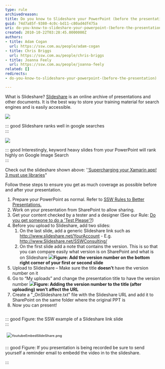 ```yaml
---
type: rule
archivedreason: 
title: Do you know to Slideshare your PowerPoint (before the presentation)?
guid: 74d7a85f-9380-4c0c-bd11-c80ad4df475a
uri: do-you-know-to-slideshare-your-powerpoint-(before-the-presentation)
created: 2010-10-22T03:28:45.0000000Z
authors:
- title: Adam Cogan
  url: https://ssw.com.au/people/adam-cogan
- title: Chris Briggs
  url: https://ssw.com.au/people/chris-briggs
- title: Joanna Feely
  url: https://ssw.com.au/people/joanna-feely
related: []
redirects:
- do-you-know-to-slideshare-your-powerpoint-(before-the-presentation)

---
```


What is Slideshare? [Slideshare](http://www.slideshare.net/) is an online archive of presentations and other documents. It is the best way to store your training material for search engines and is easily accessible.

![](FodyAsyncErrorHandlerXamarinGoogleSearch.png)


::: good
Slideshare ranks well in google searches  
:::

![](FodyAsyncErrorHandlerGoogleImageSearch.png)


::: good
Interestingly, keyword heavy slides from your PowerPoint will rank highly on Google Image Search  
:::

Check out the slideshare shown above: '['Supercharging your Xamarin app! 3 must use libraries](http://www.slideshare.net/ChrisBriggsy/supercharging-your-xamarin-app-3-must-use-libraries)"

Follow these steps to ensure you get as much coverage as possible before and after your presentation.

<!--endintro-->

1. Prepare your PowerPoint as normal. Refer to [SSW Rules to Better Presentations.](/Pages/Rules-to-Better-Powerpoint-Presentations.aspx)
2. Work on your presentation from SharePoint to allow sharing.
3. Get your content checked by a tester and a designer (See our Rule: [Do you get someone to do a 'Test Please'?](/Pages/PPTTester.aspx))
4. Before you upload to Slideshare, add two slides:
    1. On the last slide, add a generic Slideshare link such as http://www.slideshare.net/YourAccount - E.g. http://www.Slideshare.net/SSWConsulting/
    2. On the first slide add a note that contains the version. This is so that you can compare easily what version is on SharePoint and what is on Slideshare
![](version-number.jpg)**Figure: Add the version number on the bottom right corner of your first or second slide**
5. Upload to Slideshare – Make sure the title  **doesn’t** have the version number on it
6. Go to “My uploads” and change the presentation title to have the version number
![](version-number-slideshare.jpg)**Figure: Adding the version number to the title (after uploading) won’t affect the URL**
7. Create a "\_OnSlideshare.txt" file with the Slideshare URL and add it to SharePoint on the same folder where the original PPT is
8. Now you can present!
<dd class="ssw15-rteElement-FigureGood"><img class="ms-rteCustom-ImageArea" src="slideshareend.jpg" alt="" style="color:#555555;font-size:11px;font-weight:bold;line-height:20px;"></dd>

::: good
Figure: the SSW example of a Slideshare link slide  
:::


<font color="#555555"><span style="font-size:11px;line-height:21px;"> <b><img src="YoutubeEmbedSlideShare.png" alt="YoutubeEmbedSlideShare.png" style="margin:5px;">
</b> </span></font>


::: good
Figure: If you presentation is being recorded be sure to send yourself a reminder email to embedd the video in to the slideshare.

:::
